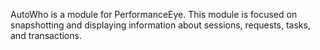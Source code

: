 AutoWho is a module for PerformanceEye. This module is focused on snapshotting and displaying information about sessions, requests, tasks, and transactions.
